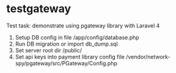 # testgateway
Test task: demonstrate using pgateway library with Laravel 4

1) Setup DB config in file /app/config/database.php
2) Run DB migration or import db_dump.sql
3) Set server root dir /public/
4) Set api keys into payment library config file /vendor/network-spy/pgateway/src/PGateway/Config.php

